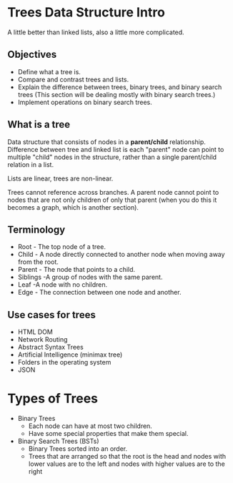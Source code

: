# Trees Data Structure Intro
A little better than linked lists, also a little more complicated.  

## Objectives
- Define what a tree is.
- Compare and contrast trees and lists.
- Explain the difference between trees, binary trees, and binary search trees (This section will be dealing mostly with binary search trees.)
- Implement operations on binary search trees.

## What is a tree
Data structure that consists of nodes in a **parent/child** relationship.  Difference between tree and linked list is each "parent" node can point to multiple "child" nodes in the structure, rather than a single parent/child relation in a list.

Lists are linear, trees are non-linear.

Trees cannot reference across branches.  A parent node cannot point to nodes that are not only children of only that parent (when you do this it becomes a graph, which is another section). 

## Terminology
- Root - The top node of a tree.
- Child - A node directly connected to another node when moving away from the root.
- Parent - The node that points to a child.
- Siblings -A group of nodes with the same parent.
- Leaf -A node with no children.
- Edge - The connection between one node and another.

## Use cases for trees
- HTML DOM
- Network Routing
- Abstract Syntax Trees
- Artificial Intelligence (minimax tree)
- Folders in the operating system
- JSON

# Types of Trees

- Binary Trees
  - Each node can have at most two children.
  - Have some special properties that make them special.
- Binary Search Trees (BSTs)
  - Binary Trees sorted into an order.
  - Trees that are arranged so that the root is the head and nodes with lower values are to the left and nodes with higher values are to the right

